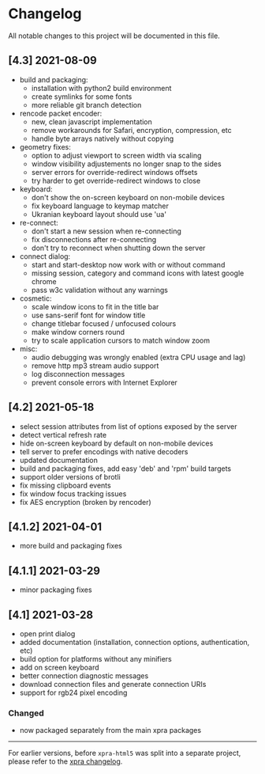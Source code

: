 # Changelog

All notable changes to this project will be documented in this file.

## [4.3] 2021-08-09
* build and packaging:
    * installation with python2 build environment
    * create symlinks for some fonts
    * more reliable git branch detection
* rencode packet encoder:
    * new, clean javascript implementation
    * remove workarounds for Safari, encryption, compression, etc
    * handle byte arrays natively without copying
* geometry fixes:
    * option to adjust viewport to screen width via scaling
    * window visibility adjustements no longer snap to the sides
    * server errors for override-redirect windows offsets
    * try harder to get override-redirect windows to close
* keyboard:
    * don't show the on-screen keyboard on non-mobile devices
    * fix keyboard language to keymap matcher
    * Ukranian keyboard layout should use 'ua'
* re-connect:
    * don't start a new session when re-connecting
    * fix disconnections after re-connecting
    * don't try to reconnect when shutting down the server
* connect dialog:
    * start and start-desktop now work with or without command
    * missing session, category and command icons with latest google chrome
    * pass w3c validation without any warnings
* cosmetic:
    * scale window icons to fit in the title bar
    * use sans-serif font for window title
    * change titlebar focused / unfocused colours
    * make window corners round
    * try to scale application cursors to match window zoom
* misc:
    * audio debugging was wrongly enabled (extra CPU usage and lag)
    * remove http mp3 stream audio support
    * log disconnection messages
    * prevent console errors with Internet Explorer


## [4.2] 2021-05-18
* select session attributes from list of options exposed by the server
* detect vertical refresh rate
* hide on-screen keyboard by default on non-mobile devices
* tell server to prefer encodings with native decoders
* updated documentation
* build and packaging fixes, add easy 'deb' and 'rpm' build targets
* support older versions of brotli
* fix missing clipboard events
* fix window focus tracking issues
* fix AES encryption (broken by rencoder)

## [4.1.2] 2021-04-01
* more build and packaging fixes

## [4.1.1] 2021-03-29
* minor packaging fixes

## [4.1] 2021-03-28
* open print dialog
* added documentation (installation, connection options, authentication, etc)
* build option for platforms without any minifiers
* add on screen keyboard
* better connection diagnostic messages
* download connection files and generate connection URIs
* support for rgb24 pixel encoding

### Changed 

- now packaged separately from the main xpra packages


---

For earlier versions, before `xpra-html5` was split into a separate project, please refer to the [xpra changelog](https://github.com/Xpra-org/xpra/blob/master/docs/CHANGELOG.md).
